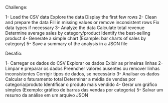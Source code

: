 Challenge:

1- Load the CSV data
  Explore the data
  Display the first few rows
2- Clean and prepare the data
  Fill in missing values ​​or remove inconsistent rows
  Fix data types if necessary
3- Analyze the data
  Calculate total revenue
  Determine average sales by category/product
  Identify the best-selling product
4- Generate a simple chart (Example: bar charts of sales by category)
5- Save a summary of the analysis in a JSON file

Desafio:

1- Carregar os dados do CSV
  Explorar os dados
    Exibir as primeiras linhas
2- Limpar e preparar os dados
    Preencher valores ausentes ou remover linhas inconsistentes
    Corrigir tipos de dados, se necessário
3- Analisar os dados
    Calcular o faturamento total
    Determinar a média de vendas por categoria/produto
    Identificar o produto mais vendido
4- Gerar um gráfico simples (Exemplo: gráfico de barras das vendas por categoria)
5- Salvar um resumo da análise em um arquivo JSON
